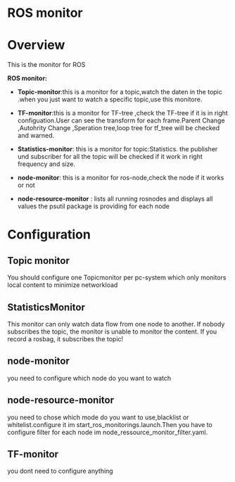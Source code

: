 # ROS monitor

# Overview
This is the monitor for ROS 


**ROS monitor:**

* **Topic-monitor**:this is a monitor for a topic,watch the daten in the topic .when you just want to watch a specific topic,use this monitore.

* **TF-monitor**:this is a monitor for TF-tree ,check the TF-tree if it is in right configuation.User can see the transform for each frame.Parent Change ,Autohrity Change ,Speration tree,loop tree  for tf_tree will be checked and warned.

* **Statistics-monitor**: this is a monitor for topic:Statistics. the publisher und subscriber for all the topic will be checked if it work in right frequency and size.

* **node-monitor**: this is a monitor for ros-node,check the node if it works or not 

* **node-resource-monitor** :  lists all running rosnodes and displays all values the psutil package is providing for each node

# Configuration

## Topic monitor
You should configure one Topicmonitor per pc-system which only monitors local content to minimize networkload

## StatisticsMonitor
This monitor can only watch data flow from one node to another. If nobody subscribes the topic, the monitor is unable to monitor the content. If you record a rosbag, it subscribes the topic!

## node-monitor
you need to configure which node do you want to watch

## node-resource-monitor
you need to chose which mode do you want to use,blacklist or whitelist.configure it im start_ros_monitorings.launch.Then you have to configure filter for each node im node_ressource_monitor_filter.yaml.

## TF-monitor
you dont need to configure anything
